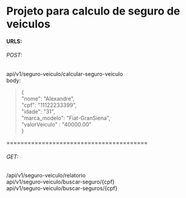 
<h1>Projeto para calculo de seguro de veiculos</h1>
<h4>URLS:</h4>
<h6>POST:</h6>
api/v1/seguro-veiculo/calcular-seguro-veiculo<br />
body:
<blockquote>
{<br />
	"nome": "Alexandre",<br />
	"cpf": "11122233399",<br />
	"idade": "31",<br />
	"marca_modelo": "Fiat-GranSiena",<br />
   "valorVeiculo" : "40000.00"<br />
}
</blockquote>
========================================<br />
<h6>GET:</h6>
/api/v1/seguro-veiculo/relatorio<br />
api/v1/seguro-veiculo/buscar-seguro/{cpf}<br />
api/v1/seguro-veiculo/buscar-seguros/{cpf}
